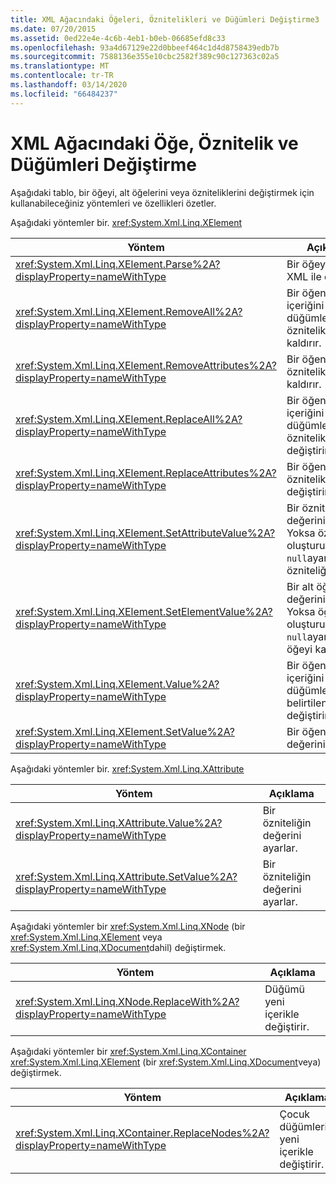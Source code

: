```yaml
---
title: XML Ağacındaki Öğeleri, Öznitelikleri ve Düğümleri Değiştirme3
ms.date: 07/20/2015
ms.assetid: 0ed22e4e-4c6b-4eb1-b0eb-06685efd8c33
ms.openlocfilehash: 93a4d67129e22d0bbeef464c1d4d8758439edb7b
ms.sourcegitcommit: 7588136e355e10cbc2582f389c90c127363c02a5
ms.translationtype: MT
ms.contentlocale: tr-TR
ms.lasthandoff: 03/14/2020
ms.locfileid: "66484237"
---
```

# <a name="modifying-elements-attributes-and-nodes-in-an-xml-tree"></a>XML Ağacındaki Öğe, Öznitelik ve Düğümleri Değiştirme
Aşağıdaki tablo, bir öğeyi, alt öğelerini veya özniteliklerini değiştirmek için kullanabileceğiniz yöntemleri ve özellikleri özetler.  
  
 Aşağıdaki yöntemler bir. <xref:System.Xml.Linq.XElement>  
  
|Yöntem|Açıklama|  
|------------|-----------------|  
|<xref:System.Xml.Linq.XElement.Parse%2A?displayProperty=nameWithType>|Bir öğeyi ayrışmış XML ile değiştirir.|  
|<xref:System.Xml.Linq.XElement.RemoveAll%2A?displayProperty=nameWithType>|Bir öğenin tüm içeriğini (alt düğümleri ve öznitelikleri) kaldırır.|  
|<xref:System.Xml.Linq.XElement.RemoveAttributes%2A?displayProperty=nameWithType>|Bir öğenin özniteliklerini kaldırır.|  
|<xref:System.Xml.Linq.XElement.ReplaceAll%2A?displayProperty=nameWithType>|Bir öğenin tüm içeriğini (alt düğümleri ve öznitelikleri) değiştirir.|  
|<xref:System.Xml.Linq.XElement.ReplaceAttributes%2A?displayProperty=nameWithType>|Bir öğenin özniteliklerini değiştirir.|  
|<xref:System.Xml.Linq.XElement.SetAttributeValue%2A?displayProperty=nameWithType>|Bir özniteliğin değerini ayarlar. Yoksa öznitelik oluşturur. Değer `null`ayarlanmışsa, özniteliği kaldırır.|  
|<xref:System.Xml.Linq.XElement.SetElementValue%2A?displayProperty=nameWithType>|Bir alt öğenin değerini ayarlar. Yoksa öğeyi oluşturur. Değer `null`ayarlanmışsa, öğeyi kaldırır.|  
|<xref:System.Xml.Linq.XElement.Value%2A?displayProperty=nameWithType>|Bir öğenin içeriğini (alt düğümleri) belirtilen metinle değiştirir.|  
|<xref:System.Xml.Linq.XElement.SetValue%2A?displayProperty=nameWithType>|Bir öğenin değerini ayarlar.|  
  
 Aşağıdaki yöntemler bir. <xref:System.Xml.Linq.XAttribute>  
  
|Yöntem|Açıklama|  
|------------|-----------------|  
|<xref:System.Xml.Linq.XAttribute.Value%2A?displayProperty=nameWithType>|Bir özniteliğin değerini ayarlar.|  
|<xref:System.Xml.Linq.XAttribute.SetValue%2A?displayProperty=nameWithType>|Bir özniteliğin değerini ayarlar.|  
  
 Aşağıdaki yöntemler bir <xref:System.Xml.Linq.XNode> (bir <xref:System.Xml.Linq.XElement> veya <xref:System.Xml.Linq.XDocument>dahil) değiştirmek.  
  
|Yöntem|Açıklama|  
|------------|-----------------|  
|<xref:System.Xml.Linq.XNode.ReplaceWith%2A?displayProperty=nameWithType>|Düğümü yeni içerikle değiştirir.|  
  
 Aşağıdaki yöntemler bir <xref:System.Xml.Linq.XContainer> <xref:System.Xml.Linq.XElement> (bir <xref:System.Xml.Linq.XDocument>veya) değiştirmek.  
  
|Yöntem|Açıklama|  
|------------|-----------------|  
|<xref:System.Xml.Linq.XContainer.ReplaceNodes%2A?displayProperty=nameWithType>|Çocuk düğümlerini yeni içerikle değiştirir.|  

